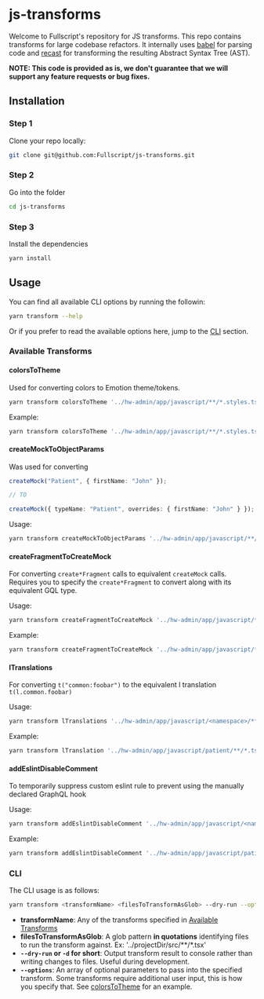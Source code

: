 # js-transforms

Welcome to Fullscript's repository for JS transforms. This repo contains transforms for large codebase refactors.
It internally uses [babel](https://babeljs.io/docs/babel-parser) for parsing code and [recast](https://github.com/benjamn/recast) for transforming the resulting Abstract Syntax Tree (AST).

**NOTE: This code is provided as is, we don't guarantee that we will support any feature requests or bug fixes.**

## Installation

### Step 1

Clone your repo locally:

```sh
git clone git@github.com:Fullscript/js-transforms.git
```

### Step 2

Go into the folder

```sh
cd js-transforms
```

### Step 3

Install the dependencies

```sh
yarn install
```

## Usage

You can find all available CLI options by running the followin:

```sh
yarn transform --help
```

Or if you prefer to read the available options here, jump to the [CLI](#cli) section.

### Available Transforms

#### colorsToTheme

Used for converting colors to Emotion theme/tokens.

```sh
yarn transform colorsToTheme '../hw-admin/app/javascript/**/*.styles.ts*' --options COLOR.TO.REPLACE THEME.TOKEN.REPLACEMENT
```

Example:

```sh
yarn transform colorsToTheme '../hw-admin/app/javascript/**/*.styles.ts*' --options colors.green.base theme.success.textBase
```

#### createMockToObjectParams

Was used for converting

```ts
createMock("Patient", { firstName: "John" });

// TO

createMock({ typeName: "Patient", overrides: { firstName: "John" } });
```

Usage:

```zsh
yarn transform createMockToObjectParams '../hw-admin/app/javascript/**/*.spec.ts*'
```

#### createFragmentToCreateMock

For converting `create*Fragment` calls to equivalent `createMock` calls. Requires you to specify the `create*Fragment` to convert along with its equivalent GQL type.

Usage:

```sh
yarn transform createFragmentToCreateMock '../hw-admin/app/javascript/**/*.spec.ts*' --options <create*Fragment> <GQLType>
```

Example:

```sh
yarn transform createFragmentToCreateMock '../hw-admin/app/javascript/**/*.spec.ts*' --options createPatientFragment Patient
```

#### lTranslations

For converting `t("common:foobar")` to the equivalent l translation `t(l.common.foobar)`

Usage:

```sh
yarn transform lTranslations '../hw-admin/app/javascript/<namespace>/**/*.ts*' --options <importPathForl>
```

Example:

```sh
yarn transform lTranslation '../hw-admin/app/javascript/patient/**/*.ts*' --options @patient/locales
```

#### addEslintDisableComment

To temporarily suppress custom eslint rule to prevent using the manually declared GraphQL hook

Usage:

```sh
yarn transform addEslintDisableComment '../hw-admin/app/javascript/<namespace>/**/*.ts*' 
```

Example:

```sh
yarn transform addEslintDisableComment '../hw-admin/app/javascript/patient/**/*.query.ts*'
```


### CLI

The CLI usage is as follows:

```sh
yarn transform <transformName> <filesToTransformAsGlob> --dry-run --options
```

- **transformName**: Any of the transforms specified in [Available Transforms](#available-transforms)
- **filesToTransformAsGlob**: A glob pattern **in quotations** identifying files to run the transform against. Ex: '../projectDir/src/\*\*/\*.tsx'
- **`--dry-run` or `-d` for short**: Output transform result to console rather than writing changes to files. Useful during development.
- **`--options`**: An array of optional parameters to pass into the specified transform. Some transforms require additional user input, this is how you specify that. See [colorsToTheme](#colorstotheme) for an example.

